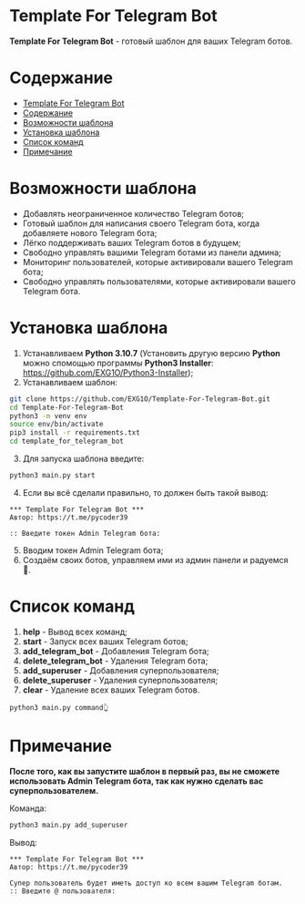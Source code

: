 # Template For Telegram Bot
**Template For Telegram Bot** - готовый шаблон для ваших Telegram ботов.

# Содержание
- [Template For Telegram Bot](#template_for_telegram_bot)
- [Содержание](#содержание)
- [Возможности шаблона](#возможности_шаблона)
- [Установка шаблона](#установка_шаблона)
- [Список команд](#список_команд)
- [Примечание](#примечание)

# Возможности шаблона
- Добавлять неограниченное количество Telegram ботов;
- Готовый шаблон для написания своего Telegram бота, когда добавляете нового Telegram бота;
- Лёгко поддерживать ваших Telegram ботов в будущем;
- Свободно управлять вашими Telegram ботами из панели админа;
- Мониторинг пользователей, которые активировали вашего Telegram бота;
- Свободно управлять пользователями, которые активировали вашего Telegram бота.

# Установка шаблона
1. Устанавливаем **Python 3.10.7** (Установить другую версию **Python** можно спомощью программы **Python3 Installer**: https://github.com/EXG1O/Python3-Installer);
2. Устанавливаем шаблон:
```sh
git clone https://github.com/EXG1O/Template-For-Telegram-Bot.git
cd Template-For-Telegram-Bot
python3 -m venv env
source env/bin/activate
pip3 install -r requirements.txt
cd template_for_telegram_bot
```
3. Для запуска шаблона введите:
```sh
python3 main.py start
```
4. Если вы всё сделали правильно, то должен быть такой вывод:
```
*** Template For Telegram Bot ***
Автор: https://t.me/pycoder39

:: Введите токен Admin Telegram бота: 
```
5. Вводим токен Admin Telegram бота;
6. Создаём своих ботов, управляем ими из админ панели и радуемся 🤭.

# Список команд
1. **help** - Вывод всех команд;
2. **start** - Запуск всех ваших Telegram ботов;
3. **add_telegram_bot** - Добавления Telegram бота;
4. **delete_telegram_bot** - Удаления Telegram бота;
5. **add_superuser** - Добавления суперпользователя;
6. **delete_superuser** - Удаления суперпользователя;
7. **clear** - Удаление всех ваших Telegram ботов.
```
python3 main.py command👆️
```

# Примечание
**После того, как вы запустите шаблон в первый раз, вы не сможете использовать Admin Telegram бота, так как нужно сделать вас суперпользователем.**

Команда:
```sh
python3 main.py add_superuser
```
Вывод:
```
*** Template For Telegram Bot ***
Автор: https://t.me/pycoder39

Супер пользователь будет иметь доступ ко всем вашим Telegram ботам.
:: Введите @ пользователя: 
```